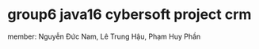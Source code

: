 # group6 java16 cybersoft project crm

member: 
    Nguyễn Đức Nam,
    Lê Trung Hậu,
    Phạm Huy Phần
    